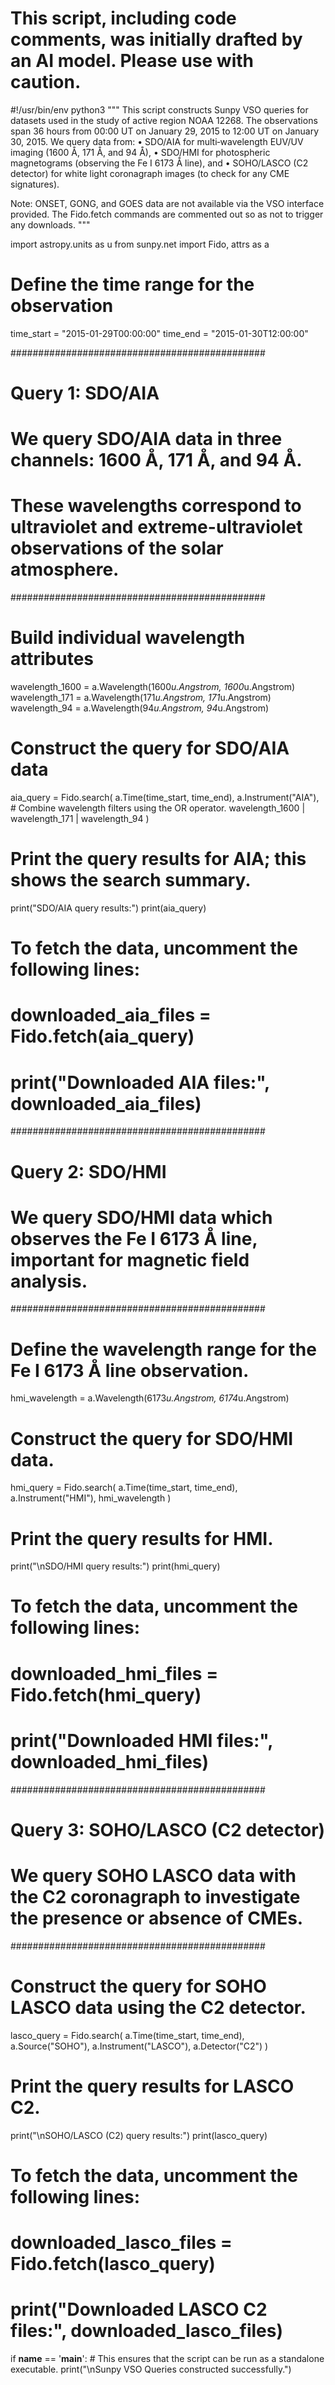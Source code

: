 # This script, including code comments, was initially drafted by an AI model. Please use with caution.

#!/usr/bin/env python3
"""
This script constructs Sunpy VSO queries for datasets used in the study of active region NOAA 12268.
The observations span 36 hours from 00:00 UT on January 29, 2015 to 12:00 UT on January 30, 2015.
We query data from:
  • SDO/AIA for multi‐wavelength EUV/UV imaging (1600 Å, 171 Å, and 94 Å),
  • SDO/HMI for photospheric magnetograms (observing the Fe I 6173 Å line), and
  • SOHO/LASCO (C2 detector) for white light coronagraph images (to check for any CME signatures).

Note: ONSET, GONG, and GOES data are not available via the VSO interface provided.
The Fido.fetch commands are commented out so as not to trigger any downloads.
"""

import astropy.units as u
from sunpy.net import Fido, attrs as a

# Define the time range for the observation
time_start = "2015-01-29T00:00:00"
time_end = "2015-01-30T12:00:00"

##############################################
# Query 1: SDO/AIA
# We query SDO/AIA data in three channels: 1600 Å, 171 Å, and 94 Å.
# These wavelengths correspond to ultraviolet and extreme-ultraviolet observations of the solar atmosphere.
##############################################

# Build individual wavelength attributes
wavelength_1600 = a.Wavelength(1600*u.Angstrom, 1600*u.Angstrom)
wavelength_171 = a.Wavelength(171*u.Angstrom, 171*u.Angstrom)
wavelength_94  = a.Wavelength(94*u.Angstrom, 94*u.Angstrom)

# Construct the query for SDO/AIA data
aia_query = Fido.search(
    a.Time(time_start, time_end),
    a.Instrument("AIA"),
    # Combine wavelength filters using the OR operator.
    wavelength_1600 | wavelength_171 | wavelength_94
)

# Print the query results for AIA; this shows the search summary.
print("SDO/AIA query results:")
print(aia_query)

# To fetch the data, uncomment the following lines:
# downloaded_aia_files = Fido.fetch(aia_query)
# print("Downloaded AIA files:", downloaded_aia_files)

##############################################
# Query 2: SDO/HMI
# We query SDO/HMI data which observes the Fe I 6173 Å line, important for magnetic field analysis.
##############################################

# Define the wavelength range for the Fe I 6173 Å line observation.
hmi_wavelength = a.Wavelength(6173*u.Angstrom, 6174*u.Angstrom)

# Construct the query for SDO/HMI data.
hmi_query = Fido.search(
    a.Time(time_start, time_end),
    a.Instrument("HMI"),
    hmi_wavelength
)

# Print the query results for HMI.
print("\nSDO/HMI query results:")
print(hmi_query)

# To fetch the data, uncomment the following lines:
# downloaded_hmi_files = Fido.fetch(hmi_query)
# print("Downloaded HMI files:", downloaded_hmi_files)

##############################################
# Query 3: SOHO/LASCO (C2 detector)
# We query SOHO LASCO data with the C2 coronagraph to investigate the presence or absence of CMEs.
##############################################

# Construct the query for SOHO LASCO data using the C2 detector.
lasco_query = Fido.search(
    a.Time(time_start, time_end),
    a.Source("SOHO"),
    a.Instrument("LASCO"),
    a.Detector("C2")
)

# Print the query results for LASCO C2.
print("\nSOHO/LASCO (C2) query results:")
print(lasco_query)

# To fetch the data, uncomment the following lines:
# downloaded_lasco_files = Fido.fetch(lasco_query)
# print("Downloaded LASCO C2 files:", downloaded_lasco_files)

if __name__ == '__main__':
    # This ensures that the script can be run as a standalone executable.
    print("\nSunpy VSO Queries constructed successfully.")
